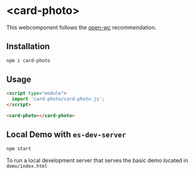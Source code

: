 # \<card-photo>

This webcomponent follows the [open-wc](https://github.com/open-wc/open-wc) recommendation.

## Installation
```bash
npm i card-photo
```

## Usage
```html
<script type="module">
  import 'card-photo/card-photo.js';
</script>

<card-photo></card-photo>
```



## Local Demo with `es-dev-server`
```bash
npm start
```
To run a local development server that serves the basic demo located in `demo/index.html`
